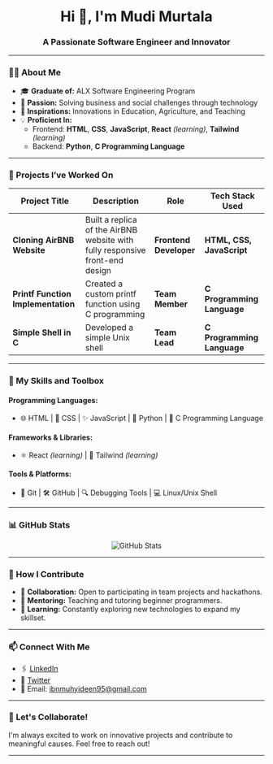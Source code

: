 <h1 align="center">Hi 👋, I'm Mudi Murtala</h1>
<h3 align="center">A Passionate Software Engineer and Innovator</h3>


---

### 👩‍💻 About Me

- 🎓 **Graduate of:** ALX Software Engineering Program  
- 🚀 **Passion:** Solving business and social challenges through technology  
- 🌱 **Inspirations:** Innovations in Education, Agriculture, and Teaching  
- 💡 **Proficient In:**  
  - Frontend: **HTML**, **CSS**, **JavaScript**, **React** *(learning)*, **Tailwind** *(learning)*  
  - Backend: **Python**, **C Programming Language**  

---

### 🔭 Projects I’ve Worked On

| Project Title                     | Description                                                                 | Role                   | Tech Stack Used               |
|-----------------------------------|-----------------------------------------------------------------------------|------------------------|-------------------------------|
| **Cloning AirBNB Website**        | Built a replica of the AirBNB website with fully responsive front-end design | **Frontend Developer** | **HTML, CSS, JavaScript**     |
| **Printf Function Implementation**| Created a custom printf function using C programming                        | **Team Member**        | **C Programming Language**    |
| **Simple Shell in C**             | Developed a simple Unix shell                                               | **Team Lead**          | **C Programming Language**    |

---

### 🌟 My Skills and Toolbox

#### Programming Languages:
- 🌐 HTML | 🎨 CSS | ✨ JavaScript | 🐍 Python | 🔧 C Programming Language  

#### Frameworks & Libraries:
- ⚛ React *(learning)* | 🌈 Tailwind *(learning)*  

#### Tools & Platforms:
- 🐙 Git | 🛠 GitHub | 🔍 Debugging Tools | 💻 Linux/Unix Shell

---

### 📊 GitHub Stats

<p align="center">
  <img src="https://github-readme-stats.vercel.app/api?username=mudimurtala&show_icons=true&theme=radical" alt="GitHub Stats">
</p>

---

### 🌱 How I Contribute

- 💬 **Collaboration:** Open to participating in team projects and hackathons.
- 📢 **Mentoring:** Teaching and tutoring beginner programmers.
- 🧠 **Learning:** Constantly exploring new technologies to expand my skillset.

---

### 📫 Connect With Me

- 🖇️ [LinkedIn](https://www.linkedin.com/in/mudimurtala/)  
- 💬 [Twitter](https://x.com/mudi_murtala)  
- 📧 Email: ibnmuhyideen95@gmail.com  

---

### 🌈 Let's Collaborate!
I'm always excited to work on innovative projects and contribute to meaningful causes. Feel free to reach out!

---

